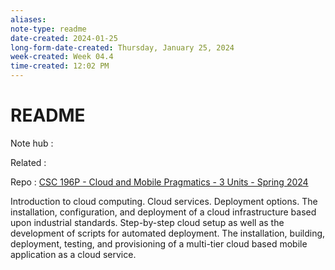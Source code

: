 ```yaml
---
aliases:
note-type: readme
date-created: 2024-01-25
long-form-date-created: Thursday, January 25, 2024
week-created: Week 04.4
time-created: 12:02 PM
---
```


# README

Note hub :

Related :

Repo : [CSC 196P - Cloud and Mobile Pragmatics - 3 Units - Spring 2024](https://github.com/matt2ology/csc196p-cloud-and-mobile-pragmatics)

Introduction to cloud computing. Cloud services. Deployment options. The
installation, configuration, and deployment of a cloud infrastructure based
upon industrial standards. Step-by-step cloud setup as well as the development
of scripts for automated deployment. The installation, building, deployment,
testing, and provisioning of a multi-tier cloud based mobile application as a
cloud service.
